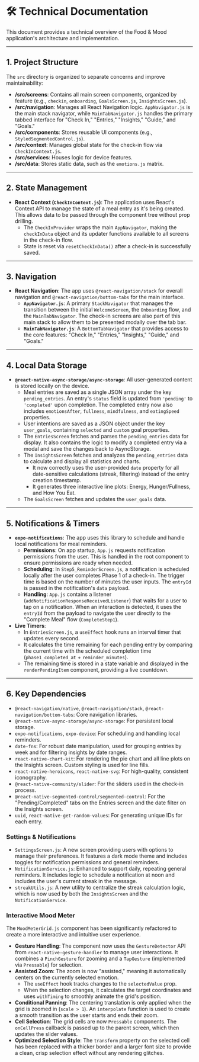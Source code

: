# 🛠️ Technical Documentation

This document provides a technical overview of the Food & Mood application's architecture and implementation.

---

## 1. Project Structure

The `src` directory is organized to separate concerns and improve maintainability:

-   **/src/screens**: Contains all main screen components, organized by feature (e.g., `checkin`, `onboarding`, `GoalsScreen.js`, `InsightsScreen.js`).
-   **/src/navigation**: Manages all React Navigation logic. `AppNavigator.js` is the main stack navigator, while `MainTabNavigator.js` handles the primary tabbed interface for "Check In," "Entries," "Insights," "Guide," and "Goals."
-   **/src/components**: Stores reusable UI components (e.g., `StyledSegmentedControl.js`).
-   **/src/context**: Manages global state for the check-in flow via `CheckInContext.js`.
-   **/src/services**: Houses logic for device features.
-   **/src/data**: Stores static data, such as the `emotions.js` matrix.

---

## 2. State Management

-   **React Context (`CheckInContext.js`)**: The application uses React's Context API to manage the state of a meal entry as it's being created. This allows data to be passed through the component tree without prop drilling.
    -   The `CheckInProvider` wraps the main `AppNavigator`, making the `checkInData` object and its updater functions available to all screens in the check-in flow.
    -   State is reset via `resetCheckInData()` after a check-in is successfully saved.

---

## 3. Navigation

-   **React Navigation**: The app uses `@react-navigation/stack` for overall navigation and `@react-navigation/bottom-tabs` for the main interface.
    -   **`AppNavigator.js`**: A primary `StackNavigator` that manages the transition between the initial `WelcomeScreen`, the `Onboarding` flow, and the `MainTabNavigator`. The check-in screens are also part of this main stack to allow them to be presented modally over the tab bar.
    -   **`MainTabNavigator.js`**: A `BottomTabNavigator` that provides access to the core features: "Check In," "Entries," "Insights," "Guide," and "Goals."

---

## 4. Local Data Storage

-   **`@react-native-async-storage/async-storage`**: All user-generated content is stored locally on the device.
    -   Meal entries are saved as a single JSON array under the key `pending_entries`. An entry's `status` field is updated from `'pending'` to `'completed'` upon completion. The completed entry now also includes `emotionsAfter`, `fullness`, `mindfulness`, and `eatingSpeed` properties.
    -   User intentions are saved as a JSON object under the key `user_goals`, containing `selected` and `custom` goal properties.
    -   The `EntriesScreen` fetches and parses the `pending_entries` data for display. It also contains the logic to modify a completed entry via a modal and save the changes back to AsyncStorage.
    -   The `InsightsScreen` fetches and analyzes the `pending_entries` data to calculate and display all statistics and charts.
        -   It now correctly uses the user-provided `date` property for all date-sensitive calculations (streak, filtering) instead of the entry creation timestamp.
        -   It generates three interactive line plots: Energy, Hunger/Fullness, and How You Eat.
    -   The `GoalsScreen` fetches and updates the `user_goals` data.

---

## 5. Notifications & Timers

-   **`expo-notifications`**: The app uses this library to schedule and handle local notifications for meal reminders.
    -   **Permissions**: On app startup, `App.js` requests notification permissions from the user. This is handled in the root component to ensure permissions are ready when needed.
    -   **Scheduling**: In `Step5_ReminderScreen.js`, a notification is scheduled locally after the user completes Phase 1 of a check-in. The trigger time is based on the number of minutes the user inputs. The `entryId` is passed in the notification's `data` payload.
    -   **Handling**: `App.js` contains a listener (`addNotificationResponseReceivedListener`) that waits for a user to tap on a notification. When an interaction is detected, it uses the `entryId` from the payload to navigate the user directly to the "Complete Meal" flow (`CompleteStep1`).
-   **Live Timers**:
    -   In `EntriesScreen.js`, a `useEffect` hook runs an interval timer that updates every second.
    -   It calculates the time remaining for each pending entry by comparing the current time with the scheduled completion time (`phase1_completed_at` + `reminder_minutes`).
    -   The remaining time is stored in a state variable and displayed in the `renderPendingItem` component, providing a live countdown.

---

## 6. Key Dependencies

-   `@react-navigation/native`, `@react-navigation/stack`, `@react-navigation/bottom-tabs`: Core navigation libraries.
-   `@react-native-async-storage/async-storage`: For persistent local storage.
-   `expo-notifications`, `expo-device`: For scheduling and handling local reminders.
-   `date-fns`: For robust date manipulation, used for grouping entries by week and for filtering insights by date ranges.
-   `react-native-chart-kit`: For rendering the pie chart and all line plots on the Insights screen. Custom styling is used for line fills.
-   `react-native-heroicons`, `react-native-svg`: For high-quality, consistent iconography.
-   `@react-native-community/slider`: For the sliders used in the check-in process.
-   `@react-native-segmented-control/segmented-control`: For the "Pending/Completed" tabs on the Entries screen and the date filter on the Insights screen.
-   `uuid`, `react-native-get-random-values`: For generating unique IDs for each entry. 

### Settings & Notifications
- `SettingsScreen.js`: A new screen providing users with options to manage their preferences. It features a dark mode theme and includes toggles for notification permissions and general reminders.
- `NotificationService.js`: Enhanced to support daily, repeating general reminders. It includes logic to schedule a notification at noon and includes the user's current streak in the message.
- `streakUtils.js`: A new utility to centralize the streak calculation logic, which is now used by both the `InsightsScreen` and the `NotificationService`.

### Interactive Mood Meter
The `MoodMeterGrid.js` component has been significantly refactored to create a more interactive and intuitive user experience.

- **Gesture Handling**: The component now uses the `GestureDetector` API from `react-native-gesture-handler` to manage user interactions. It combines a `PinchGesture` for zooming and a `TapGesture` (implemented via `Pressable`) for selection.
- **Assisted Zoom**: The zoom is now "assisted," meaning it automatically centers on the currently selected emotion.
  - The `useEffect` hook tracks changes to the `selectedValue` prop.
  - When the selection changes, it calculates the target coordinates and uses `withTiming` to smoothly animate the grid's position.
- **Conditional Panning**: The centering translation is only applied when the grid is zoomed in (`scale > 1`). An `interpolate` function is used to create a smooth transition as the user starts and ends their zoom.
- **Cell Selection**: The grid cells are now `Pressable` components. The `onCellPress` callback is passed up to the parent screen, which then updates the slider values.
- **Optimized Selection Style**: The `transform` property on the selected cell has been replaced with a thicker border and a larger font size to provide a clean, crisp selection effect without any rendering glitches. 